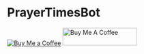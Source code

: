 # PrayerTimesBot


[![Buy Me a Coffee](https://img.shields.io/badge/Buy%20Me%20a%20Coffee-Donate-yellow.svg)](https://www.buymeacoffee.com/paytechuz)
<a href="https://www.buymeacoffee.com/paytechuz" target="_blank"><img src="https://cdn.buymeacoffee.com/buttons/default-orange.png" alt="Buy Me A Coffee" height="41" width="174"></a>